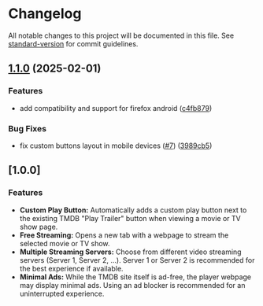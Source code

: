 # Changelog

All notable changes to this project will be documented in this file. See [standard-version](https://github.com/conventional-changelog/standard-version) for commit guidelines.

## [1.1.0](https://github.com/TomasTNunes/TMDB-Player/compare/v1.0.0...v1.1.0) (2025-02-01)


### Features

* add compatibility and support for firefox android ([c4fb879](https://github.com/TomasTNunes/TMDB-Player/commit/c4fb8791e725be18839343ba7fd8c3e5878a44c1))


### Bug Fixes

* fix custom buttons layout in mobile devices ([#7](https://github.com/TomasTNunes/TMDB-Player/issues/7)) ([3989cb5](https://github.com/TomasTNunes/TMDB-Player/commit/3989cb5cda6686c1cfbf5027bd1fb63837f1b876))

## [1.0.0]

### Features

- **Custom Play Button:** Automatically adds a custom play button next to the existing TMDB "Play Trailer" button when viewing a movie or TV show page.
- **Free Streaming:** Opens a new tab with a webpage to stream the selected movie or TV show.
- **Multiple Streaming Servers:** Choose from different video streaming servers (Server 1, Server 2, ...). Server 1 or Server 2 is recommended for the best experience if available.
- **Minimal Ads:** While the TMDB site itself is ad-free, the player webpage may display minimal ads. Using an ad blocker is recommended for an uninterrupted experience.

